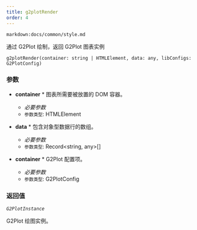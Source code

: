 ```yaml
---
title: g2plotRender
order: 4
---
```


`markdown:docs/common/style.md`

<div class='doc-md'>

通过 G2Plot 绘制，返回 G2Plot 图表实例

```sign
g2plotRender(container: string | HTMLElement, data: any, libConfigs: G2PlotConfig)
```

### 参数

* **container** * 图表所需要被放置的 DOM 容器。
  * _必要参数_
  * `参数类型`: HTMLElement

* **data** * 包含对象型数据行的数组。
  * _必要参数_
  * `参数类型`: Record<string, any>[]

* **container** * G2Plot 配置项。
  * _必要参数_
  * `参数类型`: G2PlotConfig

### 返回值

*`G2PlotInstance`*

G2Plot 绘图实例。

</div>
